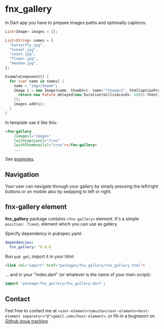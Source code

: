 # fnx_gallery

In Dart app you have to prepare images paths and optionally captions:

```dart
List<Image> images = [];

List<String> names = [
  "butterfly.jpg",
  "tunnel.jpg",
  "coast.jpg",
  "flower.jpg",
  "meadow.jpg",
];

ExampleComponent() {
  for (var name in names) {
    name = "imgs/$name";
    Image i = new Image(name, thumbSrc: name+"?thumg=1", htmlCaptionProvider: () {
      return new Future.delayed(new Duration(milliseconds: 600)).then((_)=>"$name");
    });
    images.add(i);
  }
}
```

In template use it like this:

```html
<fnx-gallery
    [images]="images"
    [withCaptions]="true"
    [withThumbnails]="true"></fnx-gallery>
    ...
```

See [examples](http://demo.fnx.io/fnx_gallery-examples/).

## Navigation

Your user can navigate through your gallery by simply pressing the left/right buttons or on mobile also by swipping to left or right.

## fnx-gallery element

**fnx_gallery** package contains `<fnx-gallery>` element. It's a
simple `position: fixed;` element which you can use as gallery.

Specify dependency in pubspec.yaml:

```yaml
dependencies:
  fnx_gallery: ^0.0.6
```

Run `pub get`, import it in your html:

```html
<link rel="import" href="packages/fnx_gallery/fnx_gallery.html">
```

... and in your "index.dart" (or whatever is the name of your main script):

```dart
import 'package:fnx_gallery/fnx_gallery.dart';
```

## Contact

Feel free to contact me at `<user-element>tomucha</user-element><host-element separator="@">gmail.com</host-element>`,
or fill-in a bugreport on [Github issue tracking](https://github.com/fnx-io/fnx_gallery/issues).
